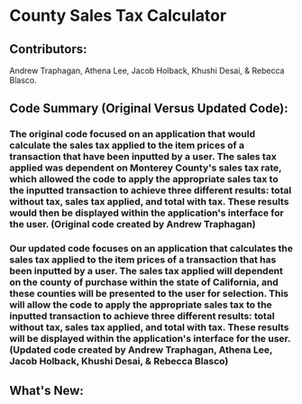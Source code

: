 # County Sales Tax Calculator
## Contributors: 
  Andrew Traphagan, Athena Lee, Jacob Holback, Khushi Desai, & Rebecca Blasco.
## Code Summary (Original Versus Updated Code):
### The original code focused on an application that would calculate the sales tax applied to the item prices of a transaction that have been inputted by a user. The sales tax applied was dependent on Monterey County's sales tax rate, which allowed the code to apply the appropriate sales tax to the inputted transaction to achieve three different results: total without tax, sales tax applied, and total with tax. These results would then be displayed within the application's interface for the user. (Original code created by Andrew Traphagan)
### Our updated code focuses on an application that calculates the sales tax applied to the item prices of a transaction that has been inputted by a user. The sales tax applied will dependent on the county of purchase within the state of California, and these counties will be presented to the user for selection. This will allow the code to apply the appropriate sales tax to the inputted transaction to achieve three different results: total without tax, sales tax applied, and total with tax. These results will be displayed within the application's interface for the user. (Updated code created by Andrew Traphagan, Athena Lee, Jacob Holback, Khushi Desai, & Rebecca Blasco)
## What's New:
